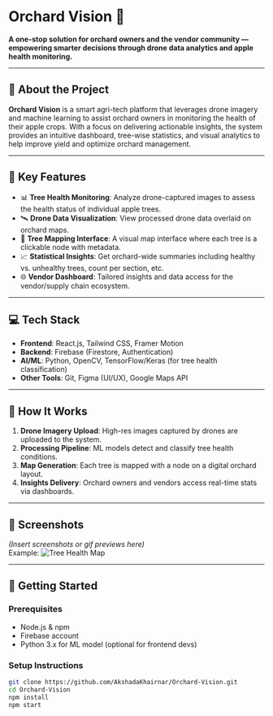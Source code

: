# Orchard Vision 🍎

**A one-stop solution for orchard owners and the vendor community — empowering smarter decisions through drone data analytics and apple health monitoring.**

---

## 🌱 About the Project

**Orchard Vision** is a smart agri-tech platform that leverages drone imagery and machine learning to assist orchard owners in monitoring the health of their apple crops. With a focus on delivering actionable insights, the system provides an intuitive dashboard, tree-wise statistics, and visual analytics to help improve yield and optimize orchard management.

---

## 🎯 Key Features

- 📊 **Tree Health Monitoring**: Analyze drone-captured images to assess the health status of individual apple trees.
- 🛰️ **Drone Data Visualization**: View processed drone data overlaid on orchard maps.
- 📍 **Tree Mapping Interface**: A visual map interface where each tree is a clickable node with metadata.
- 📈 **Statistical Insights**: Get orchard-wide summaries including healthy vs. unhealthy trees, count per section, etc.
- 🌐 **Vendor Dashboard**: Tailored insights and data access for the vendor/supply chain ecosystem.

---

## 💻 Tech Stack

- **Frontend**: React.js, Tailwind CSS, Framer Motion
- **Backend**: Firebase (Firestore, Authentication)
- **AI/ML**: Python, OpenCV, TensorFlow/Keras (for tree health classification)
- **Other Tools**: Git, Figma (UI/UX), Google Maps API

---

## 🧠 How It Works

1. **Drone Imagery Upload**: High-res images captured by drones are uploaded to the system.
2. **Processing Pipeline**: ML models detect and classify tree health conditions.
3. **Map Generation**: Each tree is mapped with a node on a digital orchard layout.
4. **Insights Delivery**: Orchard owners and vendors access real-time stats via dashboards.

---

## 📸 Screenshots

*(Insert screenshots or gif previews here)*  
Example:
![Tree Health Map](./screenshots/tree-map.png)

---

## 🚀 Getting Started

### Prerequisites

- Node.js & npm
- Firebase account
- Python 3.x for ML model (optional for frontend devs)

### Setup Instructions

```bash
git clone https://github.com/AkshadaKhairnar/Orchard-Vision.git
cd Orchard-Vision
npm install
npm start
